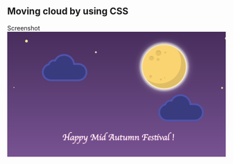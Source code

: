 ## Moving cloud by using CSS

Screenshot
![Alt text](./image/midAutumnFestival.png "Happy Mid Autumn Festival!")

